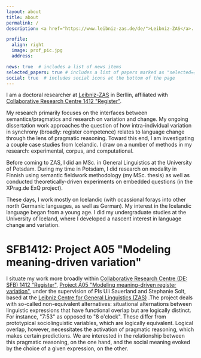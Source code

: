 ```yaml
---
layout: about
title: about
permalink: /
description: <a href="https://www.leibniz-zas.de/de/">Leibniz-ZAS</a>. Doctoral researcher. Semantics/Pragmatics/Sociolinguistics.

profile:
  align: right
  image: prof_pic.jpg
  address:

news: true  # includes a list of news items
selected_papers: true # includes a list of papers marked as "selected={true}"
social: true  # includes social icons at the bottom of the page
---
```


I am a doctoral researcher at <a href="https://www.leibniz-zas.de/de/">Leibniz-ZAS</a> in Berllin, affiliated with <a href="sfb_tag">Collaborative Research Centre 1412 "Register"</a>.

My research primarily focuses on the interfaces between semantics/pragmatics and research on variation and change. My ongoing dissertation work approaches the question of how intra-individual variation in synchrony (broadly: register competence) relates to language change through the lens of pragmatic reasoning. Toward this end, I am investigating a couple case studies from Icelandic. I draw on a number of methods in my research: experimental, corpus, and computational.

Before coming to ZAS, I did an MSc. in General Linguistics at the University of Potsdam. During my time in Potsdam, I did research on modality in Finnish using semantic fieldwork methodology (my MSc. thesis) as well as conducted theoretically-driven experiments on embedded questions (in the XPrag.de ExQ project). 

These days, I work mostly on Icelandic (with ocassional forays into other north Germanic languages, as well as German). My interest in the Icelandic language began from a young age. I did my undergraduate studies at the University of Iceland, where I developed a nascent interest in language change and variation.

<a id="sfb_tag"><h1>SFB1412: Project A05 "Modeling meaning-driven variation"</h1></a>

I situate my work more broadly within <a href="https://sfb1412.hu-berlin.de/">Collaborative Research Centre (DE: SFB) 1412 "Register"</a>, <a href="https://sfb1412.hu-berlin.de/projects/a05/">Project A05 "Modeling meaning-driven register variation"</a>, under the supervision of PIs Uli Sauerland and Stephanie Solt, based at the <a href="https://www.leibniz-zas.de/en/">Leibniz Centre for General Linguistics (ZAS)</a> .The project deals with so-called non-equivalent alternatives: situational alternations between linguistic expressions that have functional overlap but are logically distinct. For instance, "7:53" as opposed to "8 o'clock". These differ from prototypical sociolinguistic variables, which are logically equivalent. Logical overlap, however, necessitates the activation of pragmatic reasoning, which makes certain predictions. We are interested in the relationship between this pragmatic reasoning, on the one hand, and the social meaning evoked by the choice of a given expression, on the other.